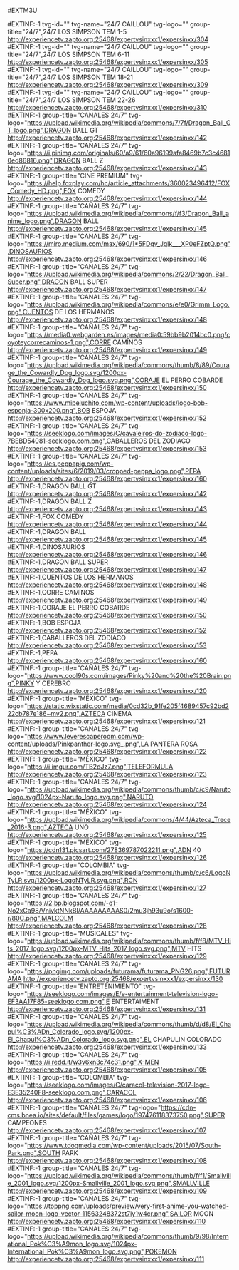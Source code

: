#EXTM3U

#EXTINF:-1 tvg-id="" tvg-name="24/7  CAILLOU" tvg-logo="" group-title="24/7",24/7  LOS SIMPSON TEM 1-5
http://experiencetv.zapto.org:25468/expertvsinxxx1/expersinxx/304
#EXTINF:-1 tvg-id="" tvg-name="24/7  CAILLOU" tvg-logo="" group-title="24/7",24/7  LOS SIMPSON TEM 6-11
http://experiencetv.zapto.org:25468/expertvsinxxx1/expersinxx/305
#EXTINF:-1 tvg-id="" tvg-name="24/7  CAILLOU" tvg-logo="" group-title="24/7",24/7  LOS SIMPSON TEM 18-21
http://experiencetv.zapto.org:25468/expertvsinxxx1/expersinxx/309
#EXTINF:-1 tvg-id="" tvg-name="24/7  CAILLOU" tvg-logo="" group-title="24/7",24/7  LOS SIMPSON TEM 22-26
http://experiencetv.zapto.org:25468/expertvsinxxx1/expersinxx/310
#EXTINF:-1 group-title="CANALES 24/7" tvg-logo="https://upload.wikimedia.org/wikipedia/commons/7/7f/Dragon_Ball_GT_logo.png",DRAGON BALL GT
http://experiencetv.zapto.org:25468/expertvsinxxx1/expersinxx/142
#EXTINF:-1 group-title="CANALES 24/7" tvg-logo="https://i.pinimg.com/originals/60/a9/61/60a96199afa8469b7c3c46810ed86816.png",DRAGON BALL Z
http://experiencetv.zapto.org:25468/expertvsinxxx1/expersinxx/143
#EXTINF:-1 group-title="CINE PREMIUM" tvg-logo="https://help.foxplay.com/hc/article_attachments/360023496412/FOX_Comedy_HD.png",FOX COMEDY
http://experiencetv.zapto.org:25468/expertvsinxxx1/expersinxx/144
#EXTINF:-1 group-title="CANALES 24/7" tvg-logo="https://upload.wikimedia.org/wikipedia/commons/f/f3/Dragon_Ball_anime_logo.png",DRAGON BALL
http://experiencetv.zapto.org:25468/expertvsinxxx1/expersinxx/145
#EXTINF:-1 group-title="CANALES 24/7" tvg-logo="https://miro.medium.com/max/690/1*5FDqv_Jqlk___XP0eFZptQ.png",DINOSAURIOS
http://experiencetv.zapto.org:25468/expertvsinxxx1/expersinxx/146
#EXTINF:-1 group-title="CANALES 24/7" tvg-logo="https://upload.wikimedia.org/wikipedia/commons/2/22/Dragon_Ball_Super.png",DRAGON BALL SUPER
http://experiencetv.zapto.org:25468/expertvsinxxx1/expersinxx/147
#EXTINF:-1 group-title="CANALES 24/7" tvg-logo="https://upload.wikimedia.org/wikipedia/commons/e/e0/Grimm_Logo.png",CUENTOS DE LOS HERMANOS
http://experiencetv.zapto.org:25468/expertvsinxxx1/expersinxx/148
#EXTINF:-1 group-title="CANALES 24/7" tvg-logo="https://media0.webgarden.es/images/media0:59bb9b2014bc0.png/coyoteycorrecaminos-1.png",CORRE CAMINOS
http://experiencetv.zapto.org:25468/expertvsinxxx1/expersinxx/149
#EXTINF:-1 group-title="CANALES 24/7" tvg-logo="https://upload.wikimedia.org/wikipedia/commons/thumb/8/89/Courage_the_Cowardly_Dog_logo.svg/1200px-Courage_the_Cowardly_Dog_logo.svg.png",CORAJE EL PERRO COBARDE
http://experiencetv.zapto.org:25468/expertvsinxxx1/expersinxx/150
#EXTINF:-1 group-title="CANALES 24/7" tvg-logo="https://www.mipeluchito.com/wp-content/uploads/logo-bob-esponja-300x200.png",BOB ESPOJA
http://experiencetv.zapto.org:25468/expertvsinxxx1/expersinxx/152
#EXTINF:-1 group-title="CANALES 24/7" tvg-logo="https://seeklogo.com/images/C/cavaleiros-do-zodiaco-logo-7BEBD54081-seeklogo.com.png",CABALLEROS DEL ZODIACO
http://experiencetv.zapto.org:25468/expertvsinxxx1/expersinxx/153
#EXTINF:-1 group-title="CANALES 24/7" tvg-logo="https://es.peppapig.com/wp-content/uploads/sites/6/2019/03/cropped-peppa_logo.png",PEPA
http://experiencetv.zapto.org:25468/expertvsinxxx1/expersinxx/160
#EXTINF:-1,DRAGON BALL GT
http://experiencetv.zapto.org:25468/expertvsinxxx1/expersinxx/142
#EXTINF:-1,DRAGON BALL Z
http://experiencetv.zapto.org:25468/expertvsinxxx1/expersinxx/143
#EXTINF:-1,FOX COMEDY
http://experiencetv.zapto.org:25468/expertvsinxxx1/expersinxx/144
#EXTINF:-1,DRAGON BALL
http://experiencetv.zapto.org:25468/expertvsinxxx1/expersinxx/145
#EXTINF:-1,DINOSAURIOS
http://experiencetv.zapto.org:25468/expertvsinxxx1/expersinxx/146
#EXTINF:-1,DRAGON BALL SUPER
http://experiencetv.zapto.org:25468/expertvsinxxx1/expersinxx/147
#EXTINF:-1,CUENTOS DE LOS HERMANOS
http://experiencetv.zapto.org:25468/expertvsinxxx1/expersinxx/148
#EXTINF:-1,CORRE CAMINOS
http://experiencetv.zapto.org:25468/expertvsinxxx1/expersinxx/149
#EXTINF:-1,CORAJE EL PERRO COBARDE
http://experiencetv.zapto.org:25468/expertvsinxxx1/expersinxx/150
#EXTINF:-1,BOB ESPOJA
http://experiencetv.zapto.org:25468/expertvsinxxx1/expersinxx/152
#EXTINF:-1,CABALLEROS DEL ZODIACO
http://experiencetv.zapto.org:25468/expertvsinxxx1/expersinxx/153
#EXTINF:-1,PEPA
http://experiencetv.zapto.org:25468/expertvsinxxx1/expersinxx/160
#EXTINF:-1 group-title="CANALES 24/7" tvg-logo="https://www.cool90s.com/images/Pinky%20and%20the%20Brain.png",PINKY Y CEREBRO
http://experiencetv.zapto.org:25468/expertvsinxxx1/expersinxx/120
#EXTINF:-1 group-title="MÉXICO" tvg-logo="https://static.wixstatic.com/media/0cd32b_91fe205f4689457c92bd222cb787e186~mv2.png",AZTECA CINEMA
http://experiencetv.zapto.org:25468/expertvsinxxx1/expersinxx/121
#EXTINF:-1 group-title="CANALES 24/7" tvg-logo="https://www.leverescaperoom.com/wp-content/uploads/Pinkpanther-logo.svg_.png",LA PANTERA ROSA
http://experiencetv.zapto.org:25468/expertvsinxxx1/expersinxx/122
#EXTINF:-1 group-title="MÉXICO" tvg-logo="https://i.imgur.com/TB2dJz7.png",TELEFORMULA
http://experiencetv.zapto.org:25468/expertvsinxxx1/expersinxx/123
#EXTINF:-1 group-title="CANALES 24/7" tvg-logo="https://upload.wikimedia.org/wikipedia/commons/thumb/c/c9/Naruto_logo.svg/1024px-Naruto_logo.svg.png",NARUTO
http://experiencetv.zapto.org:25468/expertvsinxxx1/expersinxx/124
#EXTINF:-1 group-title="MÉXICO" tvg-logo="https://upload.wikimedia.org/wikipedia/commons/4/44/Azteca_Trece_2016-3.png",AZTECA UNO
http://experiencetv.zapto.org:25468/expertvsinxxx1/expersinxx/125
#EXTINF:-1 group-title="MÉXICO" tvg-logo="https://cdn131.picsart.com/278369787022211.png",ADN 40
http://experiencetv.zapto.org:25468/expertvsinxxx1/expersinxx/126
#EXTINF:-1 group-title="COLOMBIA" tvg-logo="https://upload.wikimedia.org/wikipedia/commons/thumb/c/c6/LogoNTyLR.svg/1200px-LogoNTyLR.svg.png",RCN
http://experiencetv.zapto.org:25468/expertvsinxxx1/expersinxx/127
#EXTINF:-1 group-title="CANALES 24/7" tvg-logo="https://2.bp.blogspot.com/-q1-No2xCa98/VnivktNNkBI/AAAAAAAAAS0/2mu3jh93u9o/s1600-r/80C.png",MALCOLM
http://experiencetv.zapto.org:25468/expertvsinxxx1/expersinxx/128
#EXTINF:-1 group-title="MUSICALES" tvg-logo="https://upload.wikimedia.org/wikipedia/commons/thumb/f/f8/MTV_Hits_2017_logo.svg/1200px-MTV_Hits_2017_logo.svg.png",MTV HITS
http://experiencetv.zapto.org:25468/expertvsinxxx1/expersinxx/129
#EXTINF:-1 group-title="CANALES 24/7" tvg-logo="https://pngimg.com/uploads/futurama/futurama_PNG26.png",FUTURAMA
http://experiencetv.zapto.org:25468/expertvsinxxx1/expersinxx/130
#EXTINF:-1 group-title="ENTRETENIMIENTO" tvg-logo="https://seeklogo.com/images/E/e-entertainment-television-logo-EF3AA17F85-seeklogo.com.png",E ENTERTAIMENT
http://experiencetv.zapto.org:25468/expertvsinxxx1/expersinxx/131
#EXTINF:-1 group-title="CANALES 24/7" tvg-logo="https://upload.wikimedia.org/wikipedia/commons/thumb/d/d8/El_Chapul%C3%ADn_Colorado_logo.svg/1200px-El_Chapul%C3%ADn_Colorado_logo.svg.png",EL CHAPULIN COLORADO
http://experiencetv.zapto.org:25468/expertvsinxxx1/expersinxx/133
#EXTINF:-1 group-title="CANALES 24/7" tvg-logo="https://i.redd.it/w3v6xn3c74c31.png",X-MEN
http://experiencetv.zapto.org:25468/expertvsinxxx1/expersinxx/105
#EXTINF:-1 group-title="COLOMBIA" tvg-logo="https://seeklogo.com/images/C/caracol-television-2017-logo-E3E35240F8-seeklogo.com.png",CARACOL
http://experiencetv.zapto.org:25468/expertvsinxxx1/expersinxx/106
#EXTINF:-1 group-title="CANALES 24/7" tvg-logo="https://cdn-cms.bnea.io/sites/default/files/games/logo/197476118373750.png",SUPER CAMPEONES
http://experiencetv.zapto.org:25468/expertvsinxxx1/expersinxx/107
#EXTINF:-1 group-title="CANALES 24/7" tvg-logo="https://www.tdogmedia.com/wp-content/uploads/2015/07/South-Park.png",SOUTH PARK
http://experiencetv.zapto.org:25468/expertvsinxxx1/expersinxx/108
#EXTINF:-1 group-title="CANALES 24/7" tvg-logo="https://upload.wikimedia.org/wikipedia/commons/thumb/f/f1/Smallville_2001_logo.svg/1200px-Smallville_2001_logo.svg.png",SMALLVILLE
http://experiencetv.zapto.org:25468/expertvsinxxx1/expersinxx/109
#EXTINF:-1 group-title="CANALES 24/7" tvg-logo="https://toppng.com/uploads/preview/very-first-anime-you-watched-sailor-moon-logo-vector-11563248372st7ly1w4cr.png",SAILOR MOON
http://experiencetv.zapto.org:25468/expertvsinxxx1/expersinxx/110
#EXTINF:-1 group-title="CANALES 24/7" tvg-logo="https://upload.wikimedia.org/wikipedia/commons/thumb/9/98/International_Pok%C3%A9mon_logo.svg/1024px-International_Pok%C3%A9mon_logo.svg.png",POKEMON
http://experiencetv.zapto.org:25468/expertvsinxxx1/expersinxx/111
